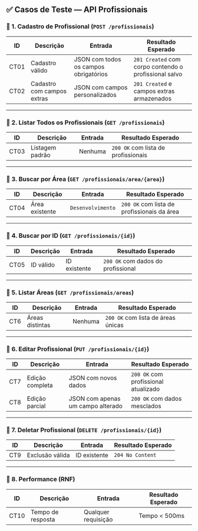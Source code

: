 

## ✅ Casos de Teste — API Profissionais

### 🔹 1. Cadastro de Profissional (`POST /profissionais`)

| ID   | Descrição | Entrada | Resultado Esperado |
|------|-----------|---------|---------------------|
| CT01 | Cadastro válido | JSON com todos os campos obrigatórios | `201 Created` com corpo contendo o profissional salvo |
| CT02 | Cadastro com campos extras | JSON com campos personalizados | `201 Created` e campos extras armazenados |

---

### 🔹 2. Listar Todos os Profissionais (`GET /profissionais`)

| ID   | Descrição | Entrada | Resultado Esperado |
|------|-----------|---------|---------------------|
| CT03 | Listagem padrão | Nenhuma | `200 OK` com lista de profissionais |

---

### 🔹 3. Buscar por Área (`GET /profissionais/area/{area}`)

| ID   | Descrição | Entrada | Resultado Esperado |
|------|-----------|---------|---------------------|
| CT04 | Área existente | `Desenvolvimento` | `200 OK` com lista de profissionais da área |

---

### 🔹 4. Buscar por ID (`GET /profissionais/{id}`)

| ID   | Descrição | Entrada | Resultado Esperado |
|------|-----------|---------|---------------------|
| CT05 | ID válido | ID existente | `200 OK` com dados do profissional |

---

### 🔹 5. Listar Áreas (`GET /profissionais/areas`)

| ID  | Descrição | Entrada | Resultado Esperado |
|-----|-----------|---------|---------------------|
| CT6 | Áreas distintas | Nenhuma | `200 OK` com lista de áreas únicas |

---

### 🔹 6. Editar Profissional (`PUT /profissionais/{id}`)

| ID  | Descrição | Entrada | Resultado Esperado |
|-----|-----------|---------|---------------------|
| CT7 | Edição completa | JSON com novos dados | `200 OK` com profissional atualizado |
| CT8 | Edição parcial | JSON com apenas um campo alterado | `200 OK` com dados mesclados |

---

### 🔹 7. Deletar Profissional (`DELETE /profissionais/{id}`)

| ID  | Descrição | Entrada | Resultado Esperado |
|-----|-----------|---------|---------------------|
| CT9 | Exclusão válida | ID existente | `204 No Content` |

---

### 🔹 8. Performance (RNF)

| ID   | Descrição | Entrada | Resultado Esperado |
|------|-----------|---------|---------------------|
| CT10 | Tempo de resposta | Qualquer requisição | Tempo < 500ms |

